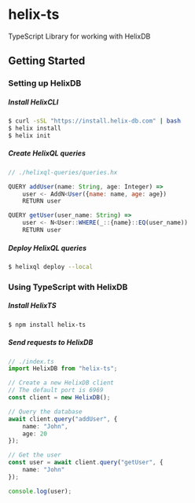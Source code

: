 # helix-ts
TypeScript Library for working with HelixDB


## Getting Started

### Setting up HelixDB

##### Install HelixCLI
```bash
$ curl -sSL "https://install.helix-db.com" | bash
$ helix install
$ helix init
```

##### Create HelixQL queries

```js
// ./helixql-queries/queries.hx

QUERY addUser(name: String, age: Integer) =>
    user <- AddN<User({name: name, age: age})
    RETURN user

QUERY getUser(user_name: String) =>
    user <- N<User::WHERE(_::{name}::EQ(user_name))
    RETURN user
```

##### Deploy HelixQL queries

```bash
$ helixql deploy --local
```

### Using TypeScript with HelixDB

##### Install HelixTS

```bash
$ npm install helix-ts
```

##### Send requests to HelixDB

```typescript
// ./index.ts
import HelixDB from "helix-ts";

// Create a new HelixDB client 
// The default port is 6969
const client = new HelixDB();

// Query the database
await client.query("addUser", {
    name: "John",
    age: 20
});

// Get the user
const user = await client.query("getUser", {
    name: "John"
});

console.log(user);
```

